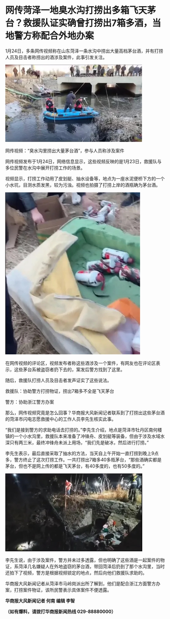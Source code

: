 # 网传菏泽一地臭水沟打捞出多箱飞天茅台？救援队证实确曾打捞出7箱多酒，当地警方称配合外地办案

1月24日，多条网传视频称在山东菏泽一条水沟中捞出大量高档茅台酒，并有打捞人员及目击者称捞出的酒涉及案件，此事引发关注。

![f0f75fbf11f487ad2f723ad272cc212c.jpg](https://raw.githubusercontent.com/qqhsx/qqnews_image/main/2024/01/25/网传菏泽一地臭水沟打捞出多箱飞天茅台？救援队证实确曾打捞出7箱多酒，当地警方称配合外地办案/f0f75fbf11f487ad2f723ad272cc212c.jpg)

网传视频：“臭水沟里捞出大量茅台酒”，参与人员称涉及案件

网传视频发布于1月24日，网络信息显示，这些视频反映的是1月23日，救援队与多位民警在水沟中展开打捞工作的场景。

视频显示，打捞工作动用了皮划艇、抽水设备等，地点为一座水泥便桥下方的一个小水坑，目测水质发黑，较为污浊。视频也拍摄了打捞上岸的酒瓶确为茅台酒。

![04db3548844c57a15b38796e7014074d.jpg](https://raw.githubusercontent.com/qqhsx/qqnews_image/main/2024/01/25/网传菏泽一地臭水沟打捞出多箱飞天茅台？救援队证实确曾打捞出7箱多酒，当地警方称配合外地办案/04db3548844c57a15b38796e7014074d.jpg)

在网传视频的评论区，视频发布者称这些酒涉及一个案件，有网友也在评论区表示，这些茅台系被盗窃者扔下去的，案发后警方找到了这里。

随后，救援队打捞人员及目击者发声证实了这些说法。

救援队：协助警方打捞物证，捞出7箱多不全是飞天茅台

警方：协助浙江警方办案

那么，网传视频究竟是怎么回事？华商报大风新闻记者联系到了打捞出这些茅台酒的菏泽市闪电志愿救援中心的工作人员李先生核实此事。

“我们是接到警方的求助电话去打捞的。”李先生介绍，地点是菏泽市牡丹区南何楼镇的一个小水沟里，救援队本来准备了冲锋舟、皮划艇等装备，但由于涉及水域水深只有两三米，最终冲锋舟未派上用场，“我们先是破冰，然后进行打捞。”

李先生表示，最后直接采取了抽水的方法，当天自上午开始一直打捞到晚上9点多，警方终止了这次打捞工作。一共打捞出7箱多40多瓶茅台，“那些酒确实都是茅台，但也不是网上传的都是飞天茅台，有40多度的，也有50多度的。”

![94bc7faca60c0f9e617b75a69db1ac51.jpg](https://raw.githubusercontent.com/qqhsx/qqnews_image/main/2024/01/25/网传菏泽一地臭水沟打捞出多箱飞天茅台？救援队证实确曾打捞出7箱多酒，当地警方称配合外地办案/94bc7faca60c0f9e617b75a69db1ac51.jpg)

李先生说，由于涉及案件，警方并未过多透露，但也明确了这些酒是一起案件的物证，系菏泽几名嫌疑人在外地盗窃的茅台酒，带回菏泽后扔到了那个水沟里，当时还拍下了视频，警方是根据视频锁定的地点，然后向他们救援队求助的。

华商报大风新闻记者从菏泽市马岭岗派出所了解到，他们是配合浙江方面警方办案，打捞案件物证，该所民警表示具体案件不便透露。

**华商报大风新闻记者 何南 编辑 李智**

**（如有爆料，请拨打华商报新闻热线 029-88880000）**

